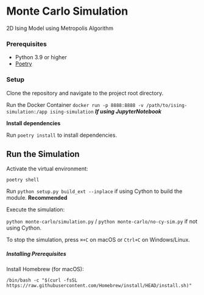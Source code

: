 # Monte Carlo Simulation

2D Ising Model using Metropolis Algorithm

### Prerequisites

- Python 3.9 or higher
- [Poetry](https://python-poetry.org/docs/#installation)

### Setup

Clone the repository and navigate to the project root directory.

Run the Docker Container `docker run -p 8888:8888 -v /path/to/ising-simulation:/app ising-simulation` **_If using JupyterNotebook_**

**Install dependencies**

Run `poetry install` to install dependencies.

## Run the Simulation

Activate the virtual environment:

`poetry shell`

Run `python setup.py build_ext --inplace` if using Cython to build the module. **Recommended**

Execute the simulation:

`python monte-carlo/simulation.py` / `python monte-carlo/no-cy-sim.py` if not using Cython.

To stop the simulation, press `⌘+C` on macOS or `Ctrl+C` on Windows/Linux.

##### Installing Prerequisites

Install Homebrew (for macOS):

`/bin/bash -c "$(curl -fsSL https://raw.githubusercontent.com/Homebrew/install/HEAD/install.sh)"`
